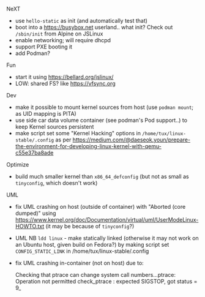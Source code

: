 NeXT

* use `hello-static` as init (and automatically test that)
* boot into a https://busybox.net userland.. what init? Check out `/sbin/init` from Alpine on JSLinux
* enable networking; will require dhcpd
* support PXE booting it
* add Podman?

Fun

* start it using https://bellard.org/jslinux/
* LOW: shared FS? like https://vfsync.org


Dev

* make it possible to mount kernel sources from host (use `podman mount`; as UID mapping is PITA)
* use side car data volume container (see podman's Pod support..) to keep Kernel sources persistent
* make script set some "Kernel Hacking" options in `/home/tux/linux-stable/.config` as per
  https://medium.com/@daeseok.youn/prepare-the-environment-for-developing-linux-kernel-with-qemu-c55e37ba8ade


Optimize

* build much smaller kernel than `x86_64_defconfig` (but not as small as `tinyconfig`, which doesn't work)


UML

* fix UML crashing on host (outside of container) with "Aborted (core dumped)" using
  https://www.kernel.org/doc/Documentation/virtual/uml/UserModeLinux-HOWTO.txt
  (it may be because of `tinyconfig`?)

* UML NB `ldd linux` - make statically linked (otherwise it may not work on an Ubuntu host, given build on Fedora?)
  by making script set `CONFIG_STATIC_LINK` in /home/tux/linux-stable/.config

* fix UML crashing in-container (not on host) due to:

    Checking that ptrace can change system call numbers...ptrace: Operation not permitted
    check_ptrace : expected SIGSTOP, got status = 9_
